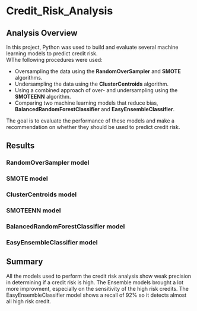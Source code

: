 # Credit_Risk_Analysis

## Analysis Overview
In this project, Python was used to build and evaluate several machine learning models to predict credit risk.  
WThe following procedures were used: 
- Oversampling the data using the **RandomOverSampler** and **SMOTE** algorithms.
- Undersampling the data using the **ClusterCentroids** algorithm.
- Using a combined approach of over- and undersampling using the **SMOTEENN** algorithm.
- Comparing two machine learning models that reduce bias, **BalancedRandomForestClassifier** and **EasyEnsembleClassifier**.  

The goal is to evaluate the performance of these models and make a recommendation on whether they should be used to predict credit risk.

## Results 

### RandomOverSampler model  





### SMOTE model





### ClusterCentroids model




### SMOTEENN model





### BalancedRandomForestClassifier model





### EasyEnsembleClassifier model





## Summary
All the models used to perform the credit risk analysis show weak precision in determining if a credit risk is high. The Ensemble models brought a lot more improvment, especially on the sensitivity of the high risk credits. The EasyEnsembleClassifier model shows a recall of 92% so it detects almost all high risk credit.

